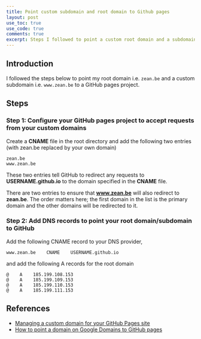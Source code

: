 ```yaml
---
title: Point custom subdomain and root domain to Github pages
layout: post
use_toc: true
use_code: true
comments: true
excerpt: Steps I followed to point a custom root domain and a subdomain to GitHub pages
---
```


## Introduction

I followed the steps below to point my root domain i.e. `zean.be` and a custom subdomain i.e. `www.zean.be` to a GitHub pages project.

## Steps

### Step 1: Configure your GitHub pages project to accept requests from your custom domains

Create a **CNAME** file in the root directory and add the following two entries (with zean.be replaced by your own domain)

```CNAME
zean.be
www.zean.be
```

These two entries tell GitHub to redirect any requests to **USERNAME.github.io** to the domain specified in the **CNAME** file.

There are two entries to ensure that **www.zean.be** will also redirect to **zean.be**. The order matters here; the first domain in the list is the primary domain and the other domains will be redirected to it.

### Step 2: Add DNS records to point your root domain/subdomain to GitHub

Add the following CNAME record to your DNS provider,

```CNAME
www.zean.be    CNAME    USERNAME.github.io
```

and add the following A records for the root domain

```CNAME
@    A    185.199.108.153
@    A    185.199.109.153
@    A    185.199.110.153
@    A    185.199.111.153
```

## References

- [Managing a custom domain for your GitHub Pages site](https://help.github.com/en/github/working-with-github-pages/managing-a-custom-domain-for-your-github-pages-site#about-custom-domain-configuration)
- [How to point a domain on Google Domains to GitHub pages](http://www.curtismlarson.com/blog/2015/04/12/github-pages-google-domains/)
